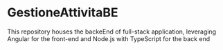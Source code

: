 # GestioneAttivitaBE
This repository houses the backeEnd of full-stack application, leveraging Angular for the front-end and Node.js with TypeScript for the back end
